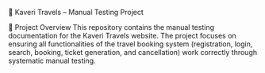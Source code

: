 🚌 Kaveri Travels – Manual Testing Project

📄 Project Overview
This repository contains the manual testing documentation for the Kaveri Travels website.
The project focuses on ensuring all functionalities of the travel booking system (registration, login, search, booking, ticket generation, and cancellation) work correctly through systematic manual testing.
